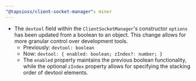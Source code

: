```yaml
---
"@tapsioss/client-socket-manager": minor
---
```


- The `devtool` field within the `ClientSocketManager`'s constructor `options` has been updated from a boolean to an object. This change allows for more granular control over development tools.
  - Previously: `devtool: boolean`
  - Now: `devtool: { enabled: boolean; zIndex?: number; }`
  - The `enabled` property maintains the previous boolean functionality, while the optional `zIndex` property allows for specifying the stacking order of devtool elements.
  